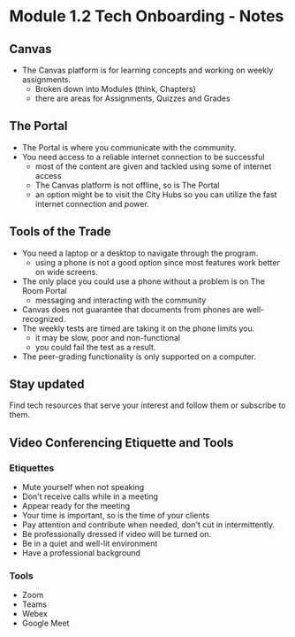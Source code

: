 # Module 1.2 Tech Onboarding - Notes

## Canvas

- The Canvas platform is for learning concepts and working on weekly assignments.
  - Broken down into Modules (think, Chapters)
  - there are areas for Assignments, Quizzes and Grades

## The Portal

- The Portal is where you communicate with the community.
- You need access to a reliable internet connection to be successful
  - most of the content are given and tackled using some of internet access
  - The Canvas platform is not offline, so is The Portal
  - an option might be to visit the City Hubs so you can utilize the fast
  internet connection and power.

## Tools of the Trade

- You need a laptop or a desktop to navigate through the program.
  - using a phone is not a good option since most features work better on wide screens.
- The only place you could use a phone without a problem is on The Room Portal
  - messaging and interacting with the community
- Canvas does not guarantee that documents from phones are well-recognized.
- The weekly tests are timed are taking it on the phone limits you.
  - it may be slow, poor and non-functional
  - you could fail the test as a result.
- The peer-grading functionality is only supported on a computer.

## Stay updated

Find tech resources that serve your interest and follow them or subscribe to them.

## Video Conferencing Etiquette and Tools

### Etiquettes

- Mute yourself when not speaking
- Don't receive calls while in a meeting
- Appear ready for the meeting
- Your time is important, so is the time of your clients
- Pay attention and contribute when needed, don't cut in intermittently.
- Be professionally dressed if video will be turned on.
- Be in a quiet and well-lit environment
- Have a professional background

### Tools

- Zoom
- Teams
- Webex
- Google Meet
